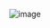 ![image](https://github.com/ilrexho2011/Project-EULER-Possible-Solutions-Problems-201_to_300/assets/61479363/c12e00bc-4d50-4d19-8e30-177823b564c5)

